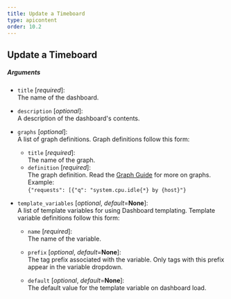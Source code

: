 ```yaml
---
title: Update a Timeboard
type: apicontent
order: 10.2
---
```


## Update a Timeboard

##### Arguments

* `title` [*required*]:  
    The name of the dashboard.
* `description` [*optional*]:  
    A description of the dashboard's contents.
* `graphs` [*optional*]:  
    A list of graph definitions. Graph definitions follow this form:
    * `title` [*required*]:  
        The name of the graph.
    * `definition` [*required*]:  
    The graph definition. Read the [Graph Guide](/graphing/) for more on graphs. Example:  
    `{"requests": [{"q": "system.cpu.idle{*} by {host}"}`

* `template_variables` [*optional*, *default*=**None**]:  
    A list of template variables for using Dashboard templating. Template variable definitions follow this form:
    * `name` [*required*]:  
     The name of the variable.

    * `prefix` [*optional*, *default*=**None**]:  
    The tag prefix associated with the variable. Only tags with this prefix appear in the variable dropdown.

    * `default` [*optional*, *default*=**None**]:  
    The default value for the template variable on dashboard load.